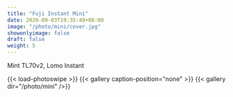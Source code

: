 ```yaml
---
title: "Fuji Instant Mini"
date: 2020-09-03T19:35:49+08:00
image: "/photo/mini/cover.jpg"
showonlyimage: false
draft: false
weight: 5
---
```

Mint TL70v2, Lomo Instant
<!--more-->
{{< load-photoswipe >}} 
{{< gallery caption-position="none" >}}
{{< gallery dir="/photo/mini" />}}